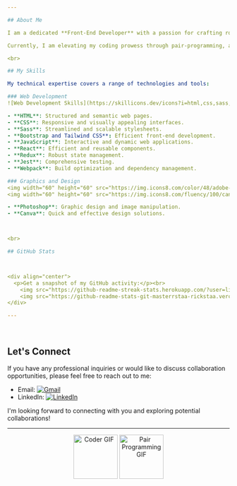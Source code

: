 ```yaml
---

## About Me

I am a dedicated **Front-End Developer** with a passion for crafting robust and innovative solutions. 

Currently, I am elevating my coding prowess through pair-programming, and I am eager to embark on new collaborative opportunities within the developer community.

<br>

## My Skills

My technical expertise covers a range of technologies and tools:

### Web Development
![Web Development Skills](https://skillicons.dev/icons?i=html,css,sass,bootstrap,tailwindcss,javascript,react,redux,jest,webpack&perline=10)

- **HTML**: Structured and semantic web pages.
- **CSS**: Responsive and visually appealing interfaces.
- **Sass**: Streamlined and scalable stylesheets.
- **Bootstrap and Tailwind CSS**: Efficient front-end development.
- **JavaScript**: Interactive and dynamic web applications.
- **React**: Efficient and reusable components.
- **Redux**: Robust state management.
- **Jest**: Comprehensive testing.
- **Webpack**: Build optimization and dependency management.

### Graphics and Design
<img width="60" height="60" src="https://img.icons8.com/color/48/adobe-photoshop--v1.png" alt="adobe-photoshop--v1" align="left"/>
<img width="60" height="60" src="https://img.icons8.com/fluency/100/canva-app.png" alt="canva-app"/>

- **Photoshop**: Graphic design and image manipulation.
- **Canva**: Quick and effective design solutions.



<br>

## GitHub Stats



<div align="center">
  <p>Get a snapshot of my GitHub activity:</p><br>
    <img src="https://github-readme-streak-stats.herokuapp.com/?user=lily4178993&theme=monokai-metallian"/>
    <img src="https://github-readme-stats-git-masterrstaa-rickstaa.vercel.app/api?username=lily4178993&theme=dracula"/>
</div>

---
```

<br>

## Let's Connect

If you have any professional inquiries or would like to discuss collaboration opportunities, please feel free to reach out to me:

- Email: [![Gmail](https://img.shields.io/badge/Gmail-D14836?logo=gmail&logoColor=white)](mailto:nellytelli@gmail.com)
- LinkedIn: [![LinkedIn](https://img.shields.io/badge/LinkedIn-%230077B5.svg?logo=linkedin&logoColor=white)](https://www.linkedin.com/in/nelly-t-330414266/)

I'm looking forward to connecting with you and exploring potential collaborations!


---

<p align="center">
<img src="https://media.giphy.com/media/v1.Y2lkPTc5MGI3NjExZmMxYWI2MzZiMmQxZWRhNzA0OWRhODk4OGU0OTZlODJjMGQwYTU0NCZjdD1z/paTz7UZbPfTZFRYnnB/giphy.gif" width="100" alt="Coder GIF">
<img src="https://media.giphy.com/media/v1.Y2lkPTc5MGI3NjExZmMxYWI2MzZiMmQxZWRhNzA0OWRhODk4OGU0OTZlODJjMGQwYTU0NCZjdD1z/UVG0BN8TOMKkPOJS6e/giphy.gif" width="100" alt="Pair Programming GIF">
</p>

